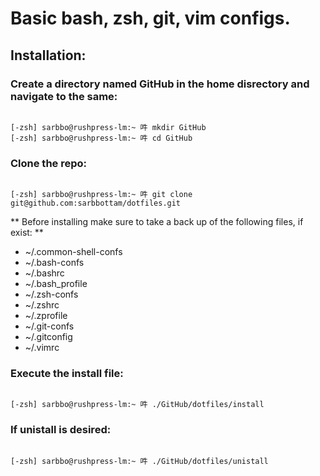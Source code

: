 #  Basic bash, zsh, git, vim configs.

## Installation:
### Create a directory named GitHub in the home disrectory and navigate to the same:
<code>
[-zsh] sarbbo@rushpress-lm:~ 吽 mkdir GitHub
[-zsh] sarbbo@rushpress-lm:~ 吽 cd GitHub
</code>

### Clone the repo:
<code>
[-zsh] sarbbo@rushpress-lm:~ 吽 git clone git@github.com:sarbbottam/dotfiles.git
</code>

** Before installing make sure to take a back up of the following files, if exist: **

* ~/.common-shell-confs
* ~/.bash-confs
* ~/.bashrc
* ~/.bash_profile
* ~/.zsh-confs
* ~/.zshrc
* ~/.zprofile
* ~/.git-confs
* ~/.gitconfig
* ~/.vimrc

### Execute the install file:
<code>
[-zsh] sarbbo@rushpress-lm:~ 吽 ./GitHub/dotfiles/install
</code>

### If unistall is desired:
<code>
[-zsh] sarbbo@rushpress-lm:~ 吽 ./GitHub/dotfiles/unistall
</code>